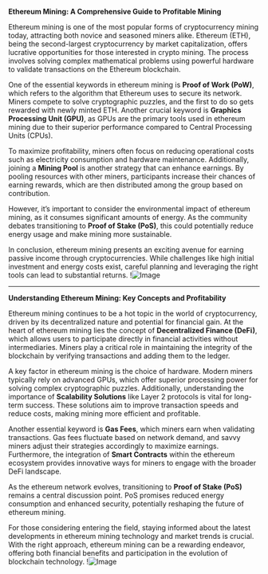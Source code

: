 **Ethereum Mining: A Comprehensive Guide to Profitable Mining**

Ethereum mining is one of the most popular forms of cryptocurrency mining today, attracting both novice and seasoned miners alike. Ethereum (ETH), being the second-largest cryptocurrency by market capitalization, offers lucrative opportunities for those interested in crypto mining. The process involves solving complex mathematical problems using powerful hardware to validate transactions on the Ethereum blockchain. 

One of the essential keywords in ethereum mining is **Proof of Work (PoW)**, which refers to the algorithm that Ethereum uses to secure its network. Miners compete to solve cryptographic puzzles, and the first to do so gets rewarded with newly minted ETH. Another crucial keyword is **Graphics Processing Unit (GPU)**, as GPUs are the primary tools used in ethereum mining due to their superior performance compared to Central Processing Units (CPUs). 

To maximize profitability, miners often focus on reducing operational costs such as electricity consumption and hardware maintenance. Additionally, joining a **Mining Pool** is another strategy that can enhance earnings. By pooling resources with other miners, participants increase their chances of earning rewards, which are then distributed among the group based on contribution. 

However, it’s important to consider the environmental impact of ethereum mining, as it consumes significant amounts of energy. As the community debates transitioning to **Proof of Stake (PoS)**, this could potentially reduce energy usage and make mining more sustainable. 

In conclusion, ethereum mining presents an exciting avenue for earning passive income through cryptocurrencies. While challenges like high initial investment and energy costs exist, careful planning and leveraging the right tools can lead to substantial returns. !![Image](https://github.com/user-attachments/assets/3be06921-4469-491d-bd37-5f14c53422b7)

---

**Understanding Ethereum Mining: Key Concepts and Profitability**

Ethereum mining continues to be a hot topic in the world of cryptocurrency, driven by its decentralized nature and potential for financial gain. At the heart of ethereum mining lies the concept of **Decentralized Finance (DeFi)**, which allows users to participate directly in financial activities without intermediaries. Miners play a critical role in maintaining the integrity of the blockchain by verifying transactions and adding them to the ledger.

A key factor in ethereum mining is the choice of hardware. Modern miners typically rely on advanced GPUs, which offer superior processing power for solving complex cryptographic puzzles. Additionally, understanding the importance of **Scalability Solutions** like Layer 2 protocols is vital for long-term success. These solutions aim to improve transaction speeds and reduce costs, making mining more efficient and profitable.

Another essential keyword is **Gas Fees**, which miners earn when validating transactions. Gas fees fluctuate based on network demand, and savvy miners adjust their strategies accordingly to maximize earnings. Furthermore, the integration of **Smart Contracts** within the ethereum ecosystem provides innovative ways for miners to engage with the broader DeFi landscape.

As the ethereum network evolves, transitioning to **Proof of Stake (PoS)** remains a central discussion point. PoS promises reduced energy consumption and enhanced security, potentially reshaping the future of ethereum mining. 

For those considering entering the field, staying informed about the latest developments in ethereum mining technology and market trends is crucial. With the right approach, ethereum mining can be a rewarding endeavor, offering both financial benefits and participation in the evolution of blockchain technology. !![Image](https://github.com/user-attachments/assets/3be06921-4469-491d-bd37-5f14c53422b7)